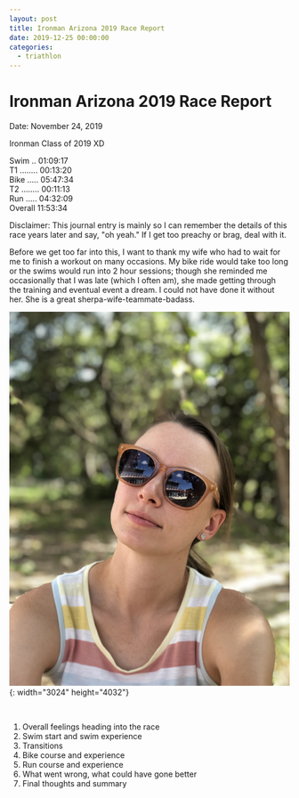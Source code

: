 ```yaml
---
layout: post
title: Ironman Arizona 2019 Race Report
date: 2019-12-25 00:00:00
categories:
  - triathlon
---
```


# Ironman Arizona 2019 Race Report

Date: November 24, 2019

Ironman Class of 2019 XD

Swim .. 01:09:17<br>T1 …….. 00:13:20<br>Bike ….. 05:47:34<br>T2 …….. 00:11:13<br>Run ….. 04:32:09<br>Overall 11:53:34

Disclaimer: This journal entry is mainly so I can remember the details of this race years later and say, "oh yeah." If I get too preachy or brag, deal with it.

Before we get too far into this, I want to thank my wife who had to wait for me to finish a workout on many occasions. My bike ride would take too long or the swims would run into 2 hour sessions; though she reminded me occasionally that I was late (which I often am), she made getting through the training and eventual event a dream. I could not have done it without her. She is a great sherpa-wife-teammate-badass.

![Cassandra Hensarling](/uploads/img-2210.jpeg){: width="3024" height="4032"}

&nbsp;

1. Overall feelings heading into the race
2. Swim start and swim experience
3. Transitions
4. Bike course and experience
5. Run course and experience
6. What went wrong, what could have gone better
7. Final thoughts and summary